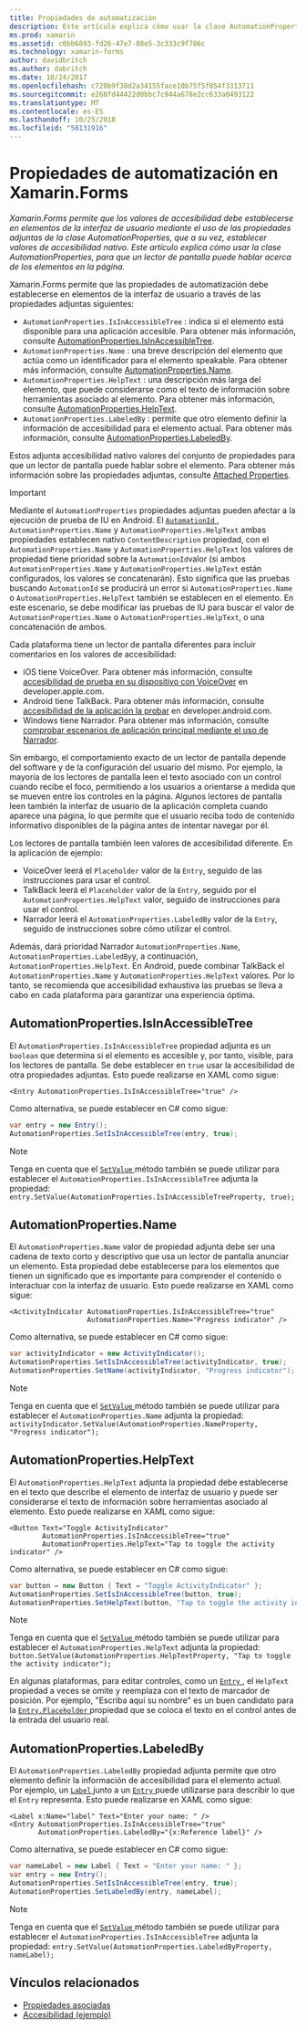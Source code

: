 ```yaml
---
title: Propiedades de automatización
description: Este artículo explica cómo usar la clase AutomationProperties en una aplicación de Xamarin.Forms, para que un lector de pantalla puede hablar acerca de los elementos en la página.
ms.prod: xamarin
ms.assetid: c0bb6893-fd26-47e7-88e5-3c333c9f786c
ms.technology: xamarin-forms
author: davidbritch
ms.author: dabritch
ms.date: 10/24/2017
ms.openlocfilehash: c720b9f38d2a34155face10b75f5f054f3313711
ms.sourcegitcommit: e268fd44422d0bbc7c944a678e2cc633a0493122
ms.translationtype: MT
ms.contentlocale: es-ES
ms.lasthandoff: 10/25/2018
ms.locfileid: "50131916"
---
```

# <a name="automation-properties-in-xamarinforms"></a>Propiedades de automatización en Xamarin.Forms

_Xamarin.Forms permite que los valores de accesibilidad debe establecerse en elementos de la interfaz de usuario mediante el uso de las propiedades adjuntas de la clase AutomationProperties, que a su vez, establecer valores de accesibilidad nativo. Este artículo explica cómo usar la clase AutomationProperties, para que un lector de pantalla puede hablar acerca de los elementos en la página._

Xamarin.Forms permite que las propiedades de automatización debe establecerse en elementos de la interfaz de usuario a través de las propiedades adjuntas siguientes:

- `AutomationProperties.IsInAccessibleTree` : indica si el elemento está disponible para una aplicación accesible. Para obtener más información, consulte [AutomationProperties.IsInAccessibleTree](#isinaccessibletree).
- `AutomationProperties.Name` : una breve descripción del elemento que actúa como un identificador para el elemento speakable. Para obtener más información, consulte [AutomationProperties.Name](#name).
- `AutomationProperties.HelpText` : una descripción más larga del elemento, que puede considerarse como el texto de información sobre herramientas asociado al elemento. Para obtener más información, consulte [AutomationProperties.HelpText](#helptext).
- `AutomationProperties.LabeledBy` : permite que otro elemento definir la información de accesibilidad para el elemento actual. Para obtener más información, consulte [AutomationProperties.LabeledBy](#labeledby).

Estos adjunta accesibilidad nativo valores del conjunto de propiedades para que un lector de pantalla puede hablar sobre el elemento. Para obtener más información sobre las propiedades adjuntas, consulte [Attached Properties](~/xamarin-forms/xaml/attached-properties.md).

> [!IMPORTANT]
> Mediante el `AutomationProperties` propiedades adjuntas pueden afectar a la ejecución de prueba de IU en Android. El [ `AutomationId` ](xref:Xamarin.Forms.Element.AutomationId), `AutomationProperties.Name` y `AutomationProperties.HelpText` ambas propiedades establecen nativo `ContentDescription` propiedad, con el `AutomationProperties.Name` y `AutomationProperties.HelpText` los valores de propiedad tiene prioridad sobre la `AutomationId`valor (si ambos `AutomationProperties.Name` y `AutomationProperties.HelpText` están configurados, los valores se concatenarán). Esto significa que las pruebas buscando `AutomationId` se producirá un error si `AutomationProperties.Name` o `AutomationProperties.HelpText` también se establecen en el elemento. En este escenario, se debe modificar las pruebas de IU para buscar el valor de `AutomationProperties.Name` o `AutomationProperties.HelpText`, o una concatenación de ambos.

Cada plataforma tiene un lector de pantalla diferentes para incluir comentarios en los valores de accesibilidad:

- iOS tiene VoiceOver. Para obtener más información, consulte [accesibilidad de prueba en su dispositivo con VoiceOver](https://developer.apple.com/library/content/technotes/TestingAccessibilityOfiOSApps/TestAccessibilityonYourDevicewithVoiceOver/TestAccessibilityonYourDevicewithVoiceOver.html) en developer.apple.com.
- Android tiene TalkBack. Para obtener más información, consulte [accesibilidad de la aplicación la probar](https://developer.android.com/training/accessibility/testing.html#talkback) en developer.android.com.
- Windows tiene Narrador. Para obtener más información, consulte [comprobar escenarios de aplicación principal mediante el uso de Narrador](/windows/uwp/accessibility/accessibility-testing#verify-main-app-scenarios-by-using-narrator/).

Sin embargo, el comportamiento exacto de un lector de pantalla depende del software y de la configuración del usuario del mismo. Por ejemplo, la mayoría de los lectores de pantalla leen el texto asociado con un control cuando recibe el foco, permitiendo a los usuarios a orientarse a medida que se mueven entre los controles en la página. Algunos lectores de pantalla leen también la interfaz de usuario de la aplicación completa cuando aparece una página, lo que permite que el usuario reciba todo de contenido informativo disponibles de la página antes de intentar navegar por él.

Los lectores de pantalla también leen valores de accesibilidad diferente. En la aplicación de ejemplo:

- VoiceOver leerá el `Placeholder` valor de la `Entry`, seguido de las instrucciones para usar el control.
- TalkBack leerá el `Placeholder` valor de la `Entry`, seguido por el `AutomationProperties.HelpText` valor, seguido de instrucciones para usar el control.
- Narrador leerá el `AutomationProperties.LabeledBy` valor de la `Entry`, seguido de instrucciones sobre cómo utilizar el control.

Además, dará prioridad Narrador `AutomationProperties.Name`, `AutomationProperties.LabeledBy`y, a continuación, `AutomationProperties.HelpText`. En Android, puede combinar TalkBack el `AutomationProperties.Name` y `AutomationProperties.HelpText` valores. Por lo tanto, se recomienda que accesibilidad exhaustiva las pruebas se lleva a cabo en cada plataforma para garantizar una experiencia óptima.

<a name="isinaccessibletree" />

## <a name="automationpropertiesisinaccessibletree"></a>AutomationProperties.IsInAccessibleTree

El `AutomationProperties.IsInAccessibleTree` propiedad adjunta es un `boolean` que determina si el elemento es accesible y, por tanto, visible, para los lectores de pantalla. Se debe establecer en `true` usar la accesibilidad de otra propiedades adjuntas. Esto puede realizarse en XAML como sigue:

```xaml
<Entry AutomationProperties.IsInAccessibleTree="true" />
```

Como alternativa, se puede establecer en C# como sigue:

```csharp
var entry = new Entry();
AutomationProperties.SetIsInAccessibleTree(entry, true);
```

> [!NOTE]
> Tenga en cuenta que el [ `SetValue` ](xref:Xamarin.Forms.BindableObject.SetValue(Xamarin.Forms.BindableProperty,System.Object)) método también se puede utilizar para establecer el `AutomationProperties.IsInAccessibleTree` adjunta la propiedad: `entry.SetValue(AutomationProperties.IsInAccessibleTreeProperty, true);`

<a name="name" />

## <a name="automationpropertiesname"></a>AutomationProperties.Name

El `AutomationProperties.Name` valor de propiedad adjunta debe ser una cadena de texto corto y descriptivo que usa un lector de pantalla anunciar un elemento. Esta propiedad debe establecerse para los elementos que tienen un significado que es importante para comprender el contenido o interactuar con la interfaz de usuario. Esto puede realizarse en XAML como sigue:

```xaml
<ActivityIndicator AutomationProperties.IsInAccessibleTree="true"
                   AutomationProperties.Name="Progress indicator" />
```

Como alternativa, se puede establecer en C# como sigue:

```csharp
var activityIndicator = new ActivityIndicator();
AutomationProperties.SetIsInAccessibleTree(activityIndicator, true);
AutomationProperties.SetName(activityIndicator, "Progress indicator");
```

> [!NOTE]
> Tenga en cuenta que el [ `SetValue` ](xref:Xamarin.Forms.BindableObject.SetValue(Xamarin.Forms.BindableProperty,System.Object)) método también se puede utilizar para establecer el `AutomationProperties.Name` adjunta la propiedad: `activityIndicator.SetValue(AutomationProperties.NameProperty, "Progress indicator");`

<a name="helptext" />

## <a name="automationpropertieshelptext"></a>AutomationProperties.HelpText

El `AutomationProperties.HelpText` adjunta la propiedad debe establecerse en el texto que describe el elemento de interfaz de usuario y puede ser considerarse el texto de información sobre herramientas asociado al elemento. Esto puede realizarse en XAML como sigue:

```xaml
<Button Text="Toggle ActivityIndicator"
        AutomationProperties.IsInAccessibleTree="true"
        AutomationProperties.HelpText="Tap to toggle the activity indicator" />
```

Como alternativa, se puede establecer en C# como sigue:

```csharp
var button = new Button { Text = "Toggle ActivityIndicator" };
AutomationProperties.SetIsInAccessibleTree(button, true);
AutomationProperties.SetHelpText(button, "Tap to toggle the activity indicator");
```

> [!NOTE]
> Tenga en cuenta que el [ `SetValue` ](xref:Xamarin.Forms.BindableObject.SetValue(Xamarin.Forms.BindableProperty,System.Object)) método también se puede utilizar para establecer el `AutomationProperties.HelpText` adjunta la propiedad: `button.SetValue(AutomationProperties.HelpTextProperty, "Tap to toggle the activity indicator");`

En algunas plataformas, para editar controles, como un [ `Entry` ](xref:Xamarin.Forms.Entry), el `HelpText` propiedad a veces se omite y reemplaza con el texto de marcador de posición. Por ejemplo, "Escriba aquí su nombre" es un buen candidato para la [ `Entry.Placeholder` ](xref:Xamarin.Forms.Entry.Placeholder) propiedad que se coloca el texto en el control antes de la entrada del usuario real.

<a name="labeledby" />

## <a name="automationpropertieslabeledby"></a>AutomationProperties.LabeledBy

El `AutomationProperties.LabeledBy` propiedad adjunta permite que otro elemento definir la información de accesibilidad para el elemento actual. Por ejemplo, un [ `Label` ](xref:Xamarin.Forms.Label) junto a un [ `Entry` ](xref:Xamarin.Forms.Entry) puede utilizarse para describir lo que el `Entry` representa. Esto puede realizarse en XAML como sigue:

```xaml
<Label x:Name="label" Text="Enter your name: " />
<Entry AutomationProperties.IsInAccessibleTree="true"
       AutomationProperties.LabeledBy="{x:Reference label}" />
```

Como alternativa, se puede establecer en C# como sigue:

```csharp
var nameLabel = new Label { Text = "Enter your name: " };
var entry = new Entry();
AutomationProperties.SetIsInAccessibleTree(entry, true);
AutomationProperties.SetLabeledBy(entry, nameLabel);
```

> [!NOTE]
> Tenga en cuenta que el [ `SetValue` ](xref:Xamarin.Forms.BindableObject.SetValue(Xamarin.Forms.BindableProperty,System.Object)) método también se puede utilizar para establecer el `AutomationProperties.IsInAccessibleTree` adjunta la propiedad: `entry.SetValue(AutomationProperties.LabeledByProperty, nameLabel);`

## <a name="related-links"></a>Vínculos relacionados

- [Propiedades asociadas](~/xamarin-forms/xaml/attached-properties.md)
- [Accesibilidad (ejemplo)](https://developer.xamarin.com/samples/xamarin-forms/UserInterface/Accessibility/)
